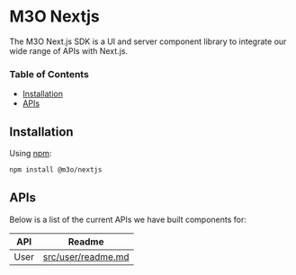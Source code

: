 # M3O Nextjs

The M3O Next.js SDK is a UI and server component library to integrate our wide range of APIs with Next.js.

### Table of Contents

- [Installation](#installation)
- [APIs](#apis)

## Installation

Using [npm](https://npmjs.org):

```sh
npm install @m3o/nextjs
```

## APIs

Below is a list of the current APIs we have built components for:

| API  | Readme                                   |
| ---- | ---------------------------------------- |
| User | [src/user/readme.md](src/user/readme.md) |
